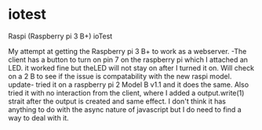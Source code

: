 # iotest
Raspi (Raspberry pi 3 B+) ioTest

My attempt at getting the Raspberry pi 3 B+ to work as a webserver.
-The client has a button to turn on pin 7 on the raspberry pi which I attached an LED.
it worked fine but theLED will not stay on after I turned it on. Will check on a 2 B to see if the issue is compatability with the new raspi model.
update- tried it on a raspberry pi 2 Model B v1.1 and it does the same. Also tried it with no interaction from the client, where I added a output.write(1) strait after the output is created and same effect.
I don't think it has anything to do with the async nature of javascript but I do need to find a way to deal with it.
